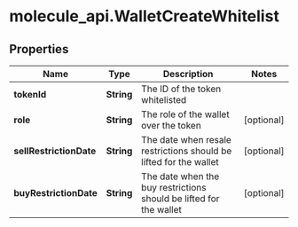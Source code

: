 # molecule_api.WalletCreateWhitelist

## Properties
Name | Type | Description | Notes
------------ | ------------- | ------------- | -------------
**tokenId** | **String** | The ID of the token whitelisted | 
**role** | **String** | The role of the wallet over the token | [optional] 
**sellRestrictionDate** | **String** | The date when resale restrictions should be lifted for the wallet | [optional] 
**buyRestrictionDate** | **String** | The date when the buy restrictions should be lifted for the wallet | [optional] 


